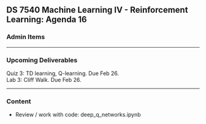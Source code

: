 ## DS 7540 Machine Learning IV - Reinforcement Learning: Agenda 16


### Admin Items


---

### Upcoming Deliverables

Quiz 3: TD learning, Q-learning. Due Feb 26.  
Lab 3: Cliff Walk. Due Feb 26.

---

### Content

- Review / work with code: deep_q_networks.ipynb

